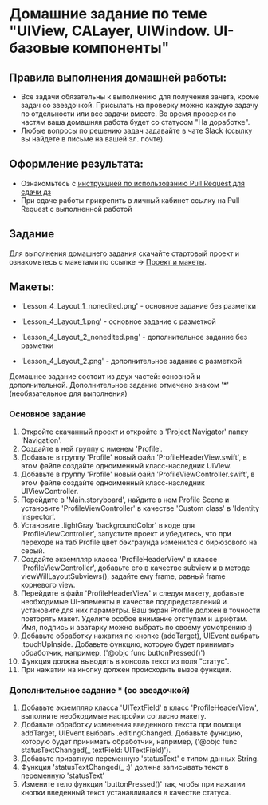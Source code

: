 # Домашние задание по теме "UIView, CALayer, UIWindow. UI-базовые компоненты"

## Правила выполнения домашней работы:

* Все задачи обязательны к выполнению для получения зачета, кроме задач со звездочкой. Присылать на проверку можно каждую задачу по отдельности или все задачи вместе. Во время проверки по частям ваша домашняя работа будет со статусом "На доработке".
* Любые вопросы по решению задач задавайте в чате Slack (ссылку вы найдете в письме на вашей эл. почте).

## Оформление результата:

* Ознакомьтесь с [инструкцией по использованию Pull Request для сдачи дз](https://github.com/netology-code/iosint-homeworks/blob/main/Pull%20request's%20guideline.md)
* При сдаче работы прикрепить в личный кабинет ссылку на Pull Request с выполненной работой

## Задание

Для выполнения домашнего задания скачайте стартовый проект и ознакомьтесь с макетами по ссылке -> [Проект и макеты](https://github.com/netology-code/iosui-homeworks/tree/master/2.1). 

## Макеты:
- 'Lesson_4_Layout_1_nonedited.png' - основное задание без разметки
- 'Lesson_4_Layout_1.png' - основное задание с разметкой

- 'Lesson_4_Layout_2_nonedited.png' - дополнительное задание без разметки
- 'Lesson_4_Layout_2.png' - дополнительное задание с разметкой

Домашнее задание состоит из двух частей: основной и дополнительной. Дополнительное задание отмечено знаком '*' (необязательное для выполнения)

### Основное задание 
1. Откройте скачанный проект и откройте в 'Project Navigator' папку 'Navigation'.
2. Создайте в ней группу с именем 'Profile'.
3. Добавьте в группу 'Profile' новый файл 'ProfileHeaderView.swift', в этом файле создайте одноименный класс-наследник UIView.
4. Добавьте в группу 'Profile' новый файл 'ProfileViewController.swift', в этом файле создайте одноименный класс-наследник UIViewController.
5. Перейдите в 'Main.storyboard', найдите в нем Profile Scene и установите 'ProfileViewController' в качестве 'Custom class' в 'Identity Inspector'.
6. Установите .lightGray 'backgroundColor' в коде для 'ProfileViewController', запустите проект и убедитесь, что при переходе на таб Profile цвет бэкграунда изменился с бирюзового на серый.
7. Создайте экземпляр класса 'ProfileHeaderView' в классе 'ProfileViewController', добавьте его в качестве subview и в методе viewWillLayoutSubviews(), задайте ему frame, равный frame корневого view.
8. Перейдите в файл 'ProfileHeaderView' и следуя макету, добавьте необходимые UI-элементы в качестве подпредставлений и установите для них параметры. 
Ваш экран Proifile должен в точности повторять макет. Уделите особое внимание отступам и шрифтам.
Имя, подпись и аватарку можно выбрать по своему усмотрению :)
9. Добавьте обработку нажатия по кнопке (addTarget), UIEvent выбрать .touchUpInside. Добавьте функцию, которую будет принимать обработчик, например, ('@objc func buttonPressed()')
10. Функция должна выводить в консоль текст из поля "статус".
11. При нажатии на кнопку должен происходить вызов функции.

### Дополнительное задание * (со звездочкой)
1. Добавьте экземпляр класса 'UITextField' в класс 'ProfileHeaderView', выполните необходимые настройки согласно макету.
2. Добавьте обработку изменения введенного текста при помощи addTarget, UIEvent выбрать .editingChanged. Добавьте функцию, которую будет принимать обработчик, например, ('@objc func statusTextChanged(_ textField: UITextField)').
3. Добавьте приватную переменную 'statusText' с типом данных String.
4. Функция 'statusTextChanged(_ :)' должна записывать текст в переменную 'statusText'
5. Измените тело функции 'buttonPressed()' так, чтобы при нажатии кнопки введенный текст устанавливался в качестве статуса.
